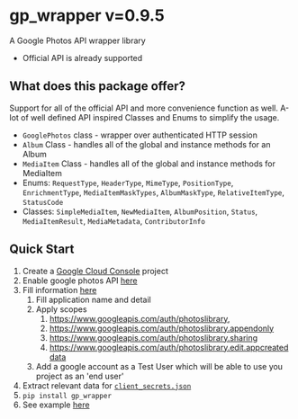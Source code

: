 # gp_wrapper v=0.9.5
A Google Photos API wrapper library

* Official API is already supported

## What does this package offer?
Support for all of the official API and more convenience function as well.
A-lot of well defined API inspired Classes and Enums to simplify the usage.
* `GooglePhotos` class - wrapper over authenticated HTTP session
* `Album` Class - handles all of the global and instance methods for an Album
* `MediaItem` Class - handles all of the global and instance methods for MediaItem
* Enums: `RequestType`, `HeaderType`, `MimeType`, `PositionType`, `EnrichmentType`, `MediaItemMaskTypes`, `AlbumMaskType`, `RelativeItemType`, `StatusCode`
* Classes: `SimpleMediaItem`, `NewMediaItem`, `AlbumPosition`, `Status`, `MediaItemResult`, `MediaMetadata`, `ContributorInfo`
## Quick Start
1. Create a [Google Cloud Console](https://console.cloud.google.com/) project
2. Enable google photos API [here](https://console.cloud.google.com/apis/library/photoslibrary.googleapis.com)
3. Fill information [here](https://console.cloud.google.com/apis/credentials/consent)
    1.  Fill application name and detail
    2. Apply scopes
        1. https://www.googleapis.com/auth/photoslibrary,
        2. https://www.googleapis.com/auth/photoslibrary.appendonly
        3. https://www.googleapis.com/auth/photoslibrary.sharing
        4. https://www.googleapis.com/auth/photoslibrary.edit.appcreateddata
    3. Add a google account as a Test User which will be able to use you project as an 'end user'
3. Extract relevant data for [`client_secrets.json`](./READMES/client_secrets_example.json)
2. `pip install gp_wrapper`
3. See example [here](./READMES/example.md)